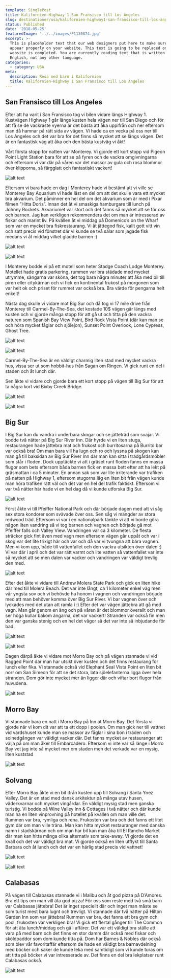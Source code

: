```yaml
---
template: SinglePost
title: Kalifornien-Highway 1 San Fransisco till Los Angeles
slug: destinationer/usa/kalifornien-highway1-san-fransisco-till-los-angeles
status: Published
date: '2018-05-25'
featuredImage: '../../images/P1130874.jpg'
excerpt: >-
  This is placeholder text that our web designers put here to make sure words
  appear properly on your website. This text is going to be replaced once the
  website is completed. You are currently reading text that is written in
  English, not any other language.
categories:
  - category: USA
meta:
  description: Resa med barn i Kalifornien
  title: Kalifornien-Highway 1 San Fransisco till Los Angeles
---
```

## San Fransisco till Los Angeles

Efter att ha varit i San Fransisco tog vi bilen vidare längs Highway 1. Kustvägen Highway 1 går längs kusten hela vägen ner till San Diego och för att få se de vackraste vyerna är det bästa att åka uppifrån och ner eftersom man då hamnar på rätt sida av vägen. Vi hade ca en vecka på oss ner till Los Angeles och det var bra för det finns så mycket att se längs vägen. Det är en fantastisk väg att åka och den bästa kustväg vi åkt!

Vårt första stopp för natten var Monterey. Vi gjorde ett kort stopp vid Pigeon Point Light Station bara för att se på fyren och de vackra omgivningarna och eftersom vi var där på våren var det massor av gula och rosa blommor över klipporna, så färgglatt och fantastiskt vackert!

![alt text](/images/P1130738.jpg "Pigeon Point Light Station")

Eftersom vi bara hade en dag i Monterey hade vi bestämt att vi ville se Monterey Bay Aquarium vi hade läst en del om att det skulle vara ett mycket bra akvarium. Det påminner en hel del om det akvarium som är med i Pixar filmen ”Hitta Doris”. Innan det åt vi smaskiga hamburgare till lunch på Johnny Rockets. Akvariumet var stort och det fanns så mycket att se för oss och barnen. Jag kan verkligen rekommendera det om man är intresserad av fiskar och marint liv. På kvällen åt vi middag på Domenico’s on the Wharf som var en mycket bra fiskrestaurang. Vi åt jättegod fisk, kallt gott vitt vin och satt precis vid fönstret där vi kunde se två sälar som jagade fisk medans vi åt middag vilket gladde barnen :)

![alt text](/images/P1130761.jpg "Maneter på Monterey Bay Aquarium")

![alt text](/images/P1130778.jpg "Akvarium på Monterey Bay Aquarium")

I Monterey bodde vi på ett motell som heter Stadge Coach Lodge Monterey. Motellet hade gratis parkering, rummen var bra städade med mycket utrymme, sängarna var sköna, det tog bara några minuter att åka med bil till piren eller citykärnan och vi fick en kontinental frukost på morgonen som var helt ok och priset för rummet var också bra. Bra värde för pengarna helt enkelt!

Nästa dag skulle vi vidare mot Big Sur och då tog vi 17 mile drive från Monterey till Carmel-By-The-Sea, det kostade 10$ vägen går längs med kusten och vi gjorde många stopp för att gå ut och titta på den vackra naturen som Spanish Bay View Point, Bird Rock Vista Point (där kan man se och höra mycket fåglar och sjölejon), Sunset Point Overlook, Lone Cypress, Ghost Tree.

![alt text](/images/P1130803.jpg "Bird Rock Vista Point på 17 mile drive")

![alt text](/images/P1130829.jpg "Lone Cypress på 17 mile drive")

Carmel-By-The-Sea är en väldigt charmig liten stad med mycket vackra hus, vissa ser ut som hobbit-hus från Sagan om Ringen. Vi gick runt en del i staden och åt lunch där.

Sen åkte vi vidare och gjorde bara ett kort stopp på vägen till Big Sur för att ta några kort vid Bixby Creek Bridge.

![alt text](/images/P1130874.jpg "Vy längs kust sträckan")

![alt text](/images/P1130875.jpg "Bixby Creek Bridge")

## Big Sur

I Big Sur kan du vandra i underbara skogar och se jätteträd som svajar. Vi bodde två nätter på Big Sur River Inn. Där hyrde vi en liten stuga, restaurangen hade jättebra mat och frukost och burritosarna på Burrito bar var också bra! Om man bara vill ha lugn och ro och lyssna på skogen kan man gå till baksidan av Big Sur River Inn där man kan sitta i trädgårdsmöbler som står i floden. Dock upptäckte vi att i gräset runt floden fanns en massa flugor som bets eftersom båda barnen fick en massa bett efter att ha lekt på gräsmattan i ca 5 minuter. En annan sak som var lite irriterande var trafiken på natten på Highway 1, eftersom stugorna låg en liten bit från vägen kunde man höra trafiken rätt väl och det var en hel del trafik faktiskt. Eftersom vi var två nätter här hade vi en hel dag då vi kunde utforska Big Sur.

![alt text](/images/P1130991.jpg "Big Sur River Inn")

Först åkte vi till Pfeiffer National Park och där började dagen med att vi såg sex stora kondorer som svävade över oss. Sen såg vi mängder av stora redwood träd. Eftersom vi var i en nationalpark tänkte vi att vi borde göra någon liten vandring så vi tog barnen och vagnen och började gå mot Pfeiffer falls och Valley View. Vandringen var ca 3 kilometer. De flesta sträckor gick fint även med vagn men eftersom vägen går uppåt och var i skog var det lite trixigt här och var och då var vi tvungna att bära vagnen. Men vi kom upp, både till vattenfallet och den vackra utsikten över dalen :) Vi var där i april och det var rätt varmt och lite vatten så vattenfallet var inte så mycket att se men dalen var vacker och vandringen var väldigt trevlig den med.

![alt text](/images/P1130895.jpg "Kondorer som svävar över Pfeiffer Nationa Park")

Efter det åkte vi vidare till Andrew Molera State Park och gick en liten hike där med till Molera Beach. Det var inte långt, ca 1 kilometer enkel väg men vår yngsta sov och vi behövde ha honom i vagnen och vandringen började med att man behöver komma över Big Sur River. Vi bar vagnen över och lyckades med det utan att ramla i :) Efter det var vägen jättebra att gå med vagn. Man går genom en äng och på våren är det blommor överallt och man ser höga kullar bakom ängarna, det var vackert! Stranden var också fin men den var ganska stenig och en hel det vågor så det var inte så inbjudande för bad.

![alt text](/images/P1130943.jpg "Molera Beach i Big Sur")

![alt text](/images/P1130973.jpg "Blomsteräng i Andrew Molera State Park")

Dagen därpå åkte vi vidare mot Morro Bay och på vägen stannade vi vid Ragged Point där man har utsikt över kusten och det finns restaurang för lunch eller fika. Vi stannade också vid Elephant Seal Vista Point en liten bit norr om San Simeon för att se det stora, lata sjöelefanterna ligga över hela stranden. Dom gör inte mycket mer än ligger där och viftar bort flugor från huvudena.

![alt text](/images/P1140086.jpg "Sjöelefanter vid Elephant Seal Vista Point")

## Morro Bay

Vi stannade bara en natt i Morro Bay på Inn at Morro Bay. Det första vi gjorde när vi kom dit var att ta ett dopp i poolen. Om man gick ner till vattnet vid värdshuset kunde man se massor av fåglar i sina bon i träden och solnedgången var väldigt vacker där. Det fanns mycket av restauranger att välja på om man åker till Embarcadero. Eftersom vi inte var så länge i Morro Bay vet jag inte så mycket mer om staden men det verkade var en mysig, liten kuststad

![alt text](/images/P1140110.jpg "Morro Bay")

## Solvang

Efter Morro Bay åkte vi en bit ifrån kusten upp till Solvang i Santa Ynez Valley. Det är en stad med dansk arkitektur på många utav husen, väderkvarnar och mycket vingårdar. En väldigt mysig stad men ganska turistig. Vi bodde på Wine Valley Inn & Cottages i två nätter och där kunde man ha en liten vinprovning på hotellet på kvällen om man ville det. Rummen var bra, rymliga och rena. Frukosten var bra och det fanns ett litet gym där om man ville träna. Man kan hitta mycket restauranger med danska namn i stadskärnan och om man har bil kan man åka till El Rancho Market där man kan hitta många olika alternativ som take-away. Vi gjorde det en kväll och det var väldigt bra mat. Vi gjorde också en liten utflykt till Santa Barbara och åt lunch och det var en härlig stad precis vid vattnet!

![alt text](/images/P1140131.jpg "Väderkvarn i Solvang")

![alt text](/images/P1140139.jpg "Santa Barbara")

## Calabasas

På vägen till Calabasas stannade vi i Malibu och åt god pizza på D’Amores. Bra ett tips om man vill äta god pizza!
För oss som reste med två små barn var Calabasas jättebra! Det är inget speciellt där och inget man måste se som turist mest bara lugnt och trevligt. Vi stannade där två nätter på Hilton Garden Inn som var jättebra! Rummen var bra, det fanns ett bra gym och pool, frukosten var verkligen bra! Vi gick ett flertal gånger till The Common för att äta lunch/middag och gå i affärer. Det var ett väldigt bra ställe att vara på med barn och det finns en stor damm där också med fiskar och sköldpaddor som dom kunde titta på. Dom har Barnes & Nobles där också som blev vår favoritaffär eftersom de hade en väldigt bra barnavdelning med böcker och saker de kunde leka med samtidigt som vi kunde turas om att titta på böcker vi var intresserade av. Det finns en del bra lekplatser runt Calabasas också.

![alt text](/images/20150421_144157.jpg "Sköldpaddor i Calabasas")
